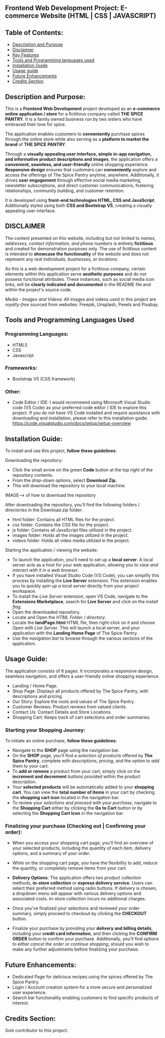 ## Frontend Web Development Project: E-commerce Website (HTML | CSS | JAVASCRIPT)

## Table of Contents:

- [Description and Purpose](#description-and-purpose)
- [Disclaimer](#disclaimer)
- [Key Features](#key-features)
- [Tools and Programming languages used](#tools-and-programming-languages-used)
- [Installation Guide](#installation-guide)
- [Usage guide](#usage-guide)
- [Future Enhancements](#future-enhancements)
- [Credits Section](#credits-section)

## Description and Purpose:

This is a **Frontend Web Development** project developed as an **e-commerce online application / store** for a fictitious company called **THE SPICE PANTRY**. It is a family owned business run by two sisters who have embraced their love for spice.

The application enables customers to **conveniently** purchase spices through the online store while also serving as a **platform to market the brand** of **THE SPICE PANTRY**.

Through a **visually appealing user interface, simple in-app navigation, and informative product descriptions and images**, the application offers a **convenient, seamless, and user-friendly** online shopping experience. **Responsive design** ensures that customers can **conveniently** explore and access the offerings of The Spice Pantry anytime, anywhere. Additionally, it drives **user engagement** through effective social media marketing, newsletter subscriptions, and direct customer communications, fostering relationships, community building, and customer retention.

It is developed using **front-end technologies HTML, CSS and JavaScript**. Additionally styled using both **CSS and Bootstrap V5**, creating a visually appealing user interface.

## DISCLAIMER

The content presented on this website, including but not limited to _names, addresses, contact information, and phone numbers_ is entirely **fictitious** and created for demonstration purposes only. The use of fictitious content is intended to **showcase the functionality** of the website and does not represent any _real individuals, businesses, or locations_.

As this is a web development project for a fictitious company, certain elements within this application serve **aesthetic purposes** and do not possess functional attributes. These instances, such as social media icon links, will be **clearly indicated and documented** in the README file and within the project's source code.

_Media - Images and Videos_: All images and videos used in this project are _royalty-free_ sourced from websites: Freepik, Unsplash, Pexels and Pixabay.

## Tools and Programming Languages Used

### Programming Languages:

- HTML5
- CSS
- Javascript

### Frameworks:

- Bootstrap V5 (CSS framework)

### Other:

- Code Editor / IDE: I would recommend using Microsoft Visual Studio code (VS Code) as your preferred code editor / IDE to explore this project. If you do not have VS Code installed and require assistance with downloading and installation, please refer to this installation guide: https://code.visualstudio.com/docs/setup/setup-overview

## Installation Guide:

To install and use this project, **follow these guidelines**:

Downloading the repository:

- Click the small arrow on the green **Code** button at the top right of the repository contents.
- From the _drop-down options_, select **Download Zip.**
- This will download the repository to your local machine.

IMAGE--> of how to download the repository

After downloading the repository, you'll find the following folders / directories in the Download.zip folder:

- html folder: Contains all HTML files for the project.
- css folder: Contains the CSS file for the project.
- js folder: Contains all JavaScript files utilized in the project.
- images folder: Holds all the images utilized in the project.
- videos folder: Holds all video media utilized in the project.

Starting the application / viewing the website:

- To launch the application, you'll need to set up a **local server**. A local server acts as a host for your web application, allowing you to _view and interact with it in a web browser_.
- If you have installed Visual Studio Code (VS Code), you can simplify this process by installing the **Live Server** extension. This extension enables you to quickly _spin up a local server_ directly from your project workspace.
- To install the _Live Server_ extension, open VS Code, navigate to the **Extensions Marketplace**, search for **Live Server** and click on the _install flag_.
- Open the downloaded repository.
- Locate and Open the _HTML Folder / directory_.
- Locate the **landPage.html** HTML file, then right-click on it and choose _Open with Live Server_. This will launch a local server, and your application with the **Landing Home Page** of The Spice Pantry.
- Use the _navigation bar_ to browse through the various sections of the application.

## Usage Guide:

The application consists of 6 pages. It incorporates a responsive design, seamless navigation, and offers a user-friendly online shopping experience.

- Landing / Home Page.
- Shop Page: Displays all products offered by The Spice Pantry, with descriptions and pricing.
- Our Story: Explore the roots and values of The Spice Pantry.
- Customer Reviews: Product reviews from valued clients.
- Contact Us: Contact Details and Store Locations.
- Shopping Cart: Keeps track of cart selections and order summaries.

### Starting your Shopping Journey:

To initiate an online purchase, **follow these guidelines**:

- Navigate to the **SHOP** page using the navigation bar.
- On the **SHOP** page, you'll find a _selection of products_ offered by **The Spice Pantry**, complete with _descriptions_, _pricing_, and the option to _add_ them to your cart.
- To **add or remove** a product from your cart, simply click on the **increment and decrement** buttons provided within the product description.
- Your **selected products** will be automatically added to your **shopping cart**. You can view the **total number of items** in your cart by checking the **shopping cart icon** located in the navigation bar.
- To review your _selections and proceed with your purchase_, navigate to the **Shopping Cart** either by clicking the **Go to Cart** button or by selecting the **Shopping Cart Icon** in the navigation bar.

### Finalizing your purchase (Checking out | Confirming your order):

- When you access your shopping cart page, you'll find an overview of your selected products, including the quantity of each item, delivery options, and a summary of your order.

- While on the shopping cart page, you have the flexibility to add, reduce the quantity, or completely remove items from your cart.

- **Delivery Options**: The application offers two product collection methods, **in-store collection** or **express delivery service**. Users can select their preferred method using radio buttons. If delivery is chosen, a dropdown menu will appear with various delivery options and associated costs. In-store collection incurs no additional charges.

- Once you've finalized your selections and reviewed your order summary, simply proceed to checkout by clicking the **CHECKOUT** button.

- Finalize your purchase by providing your **delivery and billing details**, including your **credit card information**, and then clicking the **CONFIRM ORDER** button to confirm your purchase. Additionally, you'll find options to either _cancel the order or continue shopping_, should you wish to make any further adjustments before finalizing your purchase.

## Future Enhancements:

- Dedicated Page for delicious recipes using the spices offered by The Spice Pantry.
- Login / Account creation system for a more secure and personalized user experience.
- Search bar functionality enabling customers to find specific products of interest.

## Credits Section:

Sole contributor to this project.

